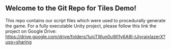 ## Welcome to the Git Repo for Tiles Demo!

This repo contains our script files which were used to procedurally generate the game. For a fully executable Unity project, please follow this link the project on Google Drive:
https://drive.google.com/drive/folders/1ujcTWun0uWI1y6A8I-tJiyraixlazerX?usp=sharing
